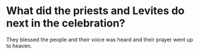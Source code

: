 # What did the priests and Levites do next in the celebration?

They blessed the people and their voice was heard and their prayer went up to heaven.
